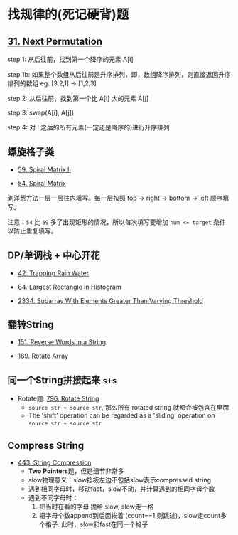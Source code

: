# 找规律的(死记硬背)题

## [31. Next Permutation](https://leetcode.com/problems/next-permutation/)
step 1: 从后往前，找到第一个降序的元素 A[i]

step 1b: 如果整个数组从后往前是升序排列，即，数组降序排列，则直接返回升序排列的数组 eg. [3,2,1] -> [1,2,3]

step 2: 从后往前，找到第一个比 A[i] 大的元素 A[j]

step 3: swap(A[i], A[j])

step 4: 对 i 之后的所有元素(一定还是降序的)进行升序排列

## 螺旋格子类
* [59. Spiral Matrix II](https://leetcode.com/problems/spiral-matrix-ii/)

* [54. Spiral Matrix](https://leetcode.com/problems/spiral-matrix/)

 剥洋葱方法一层一层往内填写。每一层按照 top -> right -> bottom -> left 顺序填写。

 注意：`54` 比 `59` 多了出现矩形的情况，所以每次填写要增加 `num <= target` 条件以防止重复填写。

 ## DP/单调栈 + 中心开花
 * [42. Trapping Rain Water](https://leetcode.com/problems/trapping-rain-water/)
 
 * [84. Largest Rectangle in Histogram](https://leetcode.com/problems/largest-rectangle-in-histogram/)

 * [2334. Subarray With Elements Greater Than Varying Threshold](https://leetcode.com/problems/subarray-with-elements-greater-than-varying-threshold/)

 ## 翻转String
 * [151. Reverse Words in a String](https://leetcode.com/problems/reverse-words-in-a-string/)

 * [189. Rotate Array](https://leetcode.com/problems/rotate-array/)

## 同一个String拼接起来 `s+s`
 * Rotate题: [796. Rotate String](https://leetcode.com/problems/rotate-string/)
    * `source str + source str`, 那么所有 rotated string 就都会被包含在里面
    * The 'shift' operation can be regarded as a 'sliding' operation on `source str + source str`

## Compress String
* [443. String Compression](https://leetcode.com/problems/string-compression/)
   * **Two Pointers**题，但是细节非常多
   * slow物理意义：slow挡板左边不包括slow表示compressed string
   * 遇到相同字母时，移动fast，slow不动，并计算遇到的相同字母个数
   * 遇到不同字母时：
      1. 把当时在看的字母 抛给 slow, slow走一格
      2. 把字母个数append到后面挨着 (count==1 则跳过)，slow走count多个格子. 此时，slow和fast在同一个格子